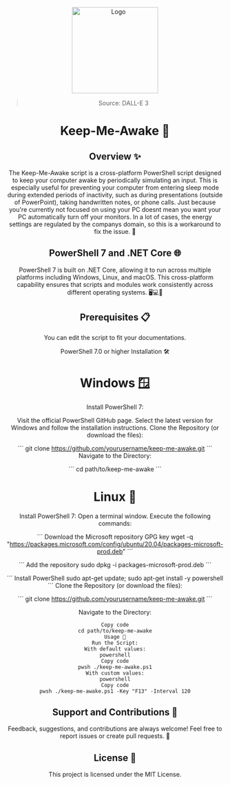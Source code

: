 <div align="center">
<a href="https://github.com/NicoFilips/keep-me-awake/">
  <img src="https://github.com/NicoFilips/keep-me-awake/assets/35654361/e3b2720d-a225-4528-8252-14b7faeb79e4" alt="Logo" width="200" height="200">
</a>
  
<blockquote>
  <p>Source: DALL-E 3</p>
</blockquote>

# Keep-Me-Awake 🌟
## Overview ✨
The Keep-Me-Awake script is a cross-platform PowerShell script designed to keep your computer awake by periodically simulating an input. This is especially useful for preventing your computer from entering sleep mode during extended periods of inactivity, such as during presentations (outside of PowerPoint), taking handwritten notes, or phone calls. Just because you're currently not focused on using your PC doesnt mean you want your PC automatically turn off your monitors. In a lot of cases, the energy settings are regulated by the companys domain, so this is a workaround to fix the issue.  🚀

## PowerShell 7 and .NET Core 🌐
PowerShell 7 is built on .NET Core, allowing it to run across multiple platforms including Windows, Linux, and macOS. This cross-platform capability ensures that scripts and modules work consistently across different operating systems. 🖥️💻🍏

## Prerequisites 📋
You can edit the script to fit your documentations.

PowerShell 7.0 or higher
Installation 🛠️

# Windows 🪟
Install PowerShell 7:

Visit the official PowerShell GitHub page.
Select the latest version for Windows and follow the installation instructions.
Clone the Repository (or download the files):

´´´
git clone https://github.com/yourusername/keep-me-awake.git
´´´
Navigate to the Directory:

´´´
cd path/to/keep-me-awake
´´´

# Linux 🐧

Install PowerShell 7:
Open a terminal window.
Execute the following commands:

´´´
Download the Microsoft repository GPG key
wget -q "https://packages.microsoft.com/config/ubuntu/20.04/packages-microsoft-prod.deb"
´´´

´´´
Add the repository
sudo dpkg -i packages-microsoft-prod.deb
´´´

´´´
Install PowerShell
sudo apt-get update; sudo apt-get install -y powershell
´´´
Clone the Repository (or download the files):

´´´
git clone https://github.com/yourusername/keep-me-awake.git
´´´

Navigate to the Directory:

```
Copy code
cd path/to/keep-me-awake
Usage 🚀
Run the Script:
With default values:
powershell
Copy code
pwsh ./keep-me-awake.ps1
With custom values:
powershell
Copy code
pwsh ./keep-me-awake.ps1 -Key "F13" -Interval 120
```

## Support and Contributions 🤝
Feedback, suggestions, and contributions are always welcome! Feel free to report issues or create pull requests. 🌟

## License 📜
This project is licensed under the MIT License.
